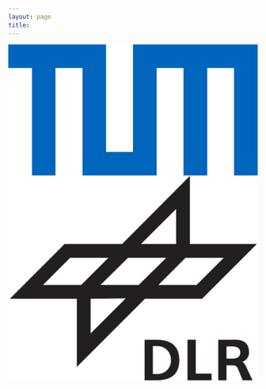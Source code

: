 ```yaml
---
layout: page
title: 
---
```


<img align="left" src="../assets/imgs/affiliations/TUM.png" class="affiliation">

<img align="left" src="../assets/imgs/affiliations/DLR.png" class="affiliation">
